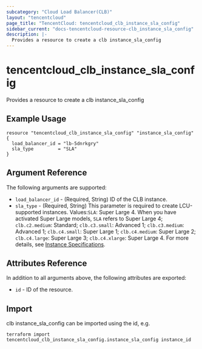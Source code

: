 ```yaml
---
subcategory: "Cloud Load Balancer(CLB)"
layout: "tencentcloud"
page_title: "TencentCloud: tencentcloud_clb_instance_sla_config"
sidebar_current: "docs-tencentcloud-resource-clb_instance_sla_config"
description: |-
  Provides a resource to create a clb instance_sla_config
---
```


# tencentcloud_clb_instance_sla_config

Provides a resource to create a clb instance_sla_config

## Example Usage

```hcl
resource "tencentcloud_clb_instance_sla_config" "instance_sla_config" {
  load_balancer_id = "lb-5dnrkgry"
  sla_type         = "SLA"
}
```

## Argument Reference

The following arguments are supported:

* `load_balancer_id` - (Required, String) ID of the CLB instance.
* `sla_type` - (Required, String) This parameter is required to create LCU-supported instances. Values:`SLA`: Super Large 4. When you have activated Super Large models, `SLA` refers to Super Large 4; `clb.c2.medium`: Standard; `clb.c3.small`: Advanced 1; `clb.c3.medium`: Advanced 1; `clb.c4.small`: Super Large 1; `clb.c4.medium`: Super Large 2; `clb.c4.large`: Super Large 3; `clb.c4.xlarge`: Super Large 4. For more details, see [Instance Specifications](https://intl.cloud.tencent.com/document/product/214/84689?from_cn_redirect=1).

## Attributes Reference

In addition to all arguments above, the following attributes are exported:

* `id` - ID of the resource.



## Import

clb instance_sla_config can be imported using the id, e.g.

```
terraform import tencentcloud_clb_instance_sla_config.instance_sla_config instance_id
```

